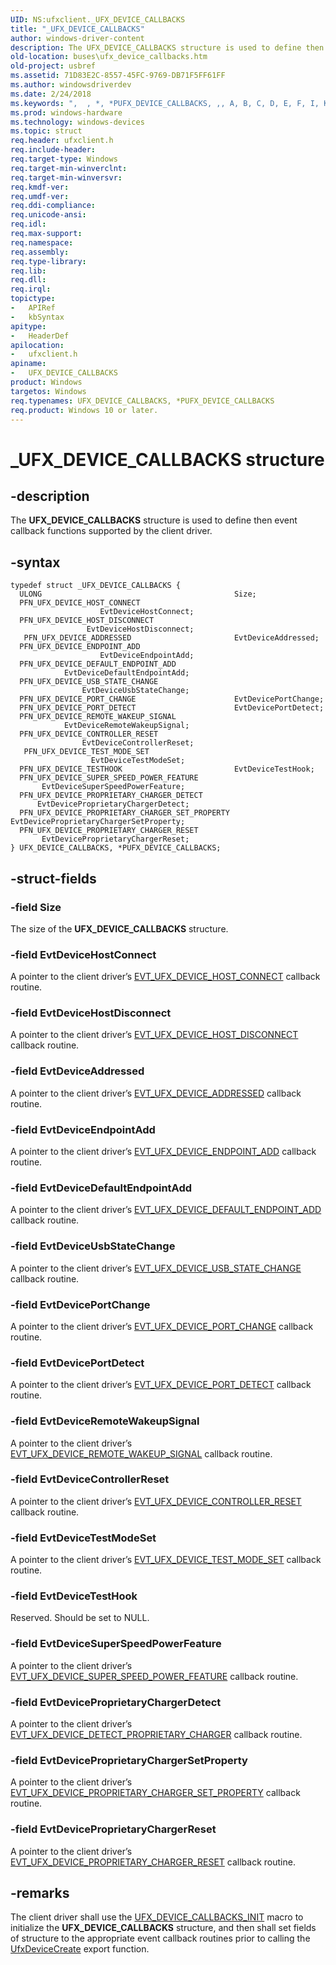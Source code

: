 ```yaml
---
UID: NS:ufxclient._UFX_DEVICE_CALLBACKS
title: "_UFX_DEVICE_CALLBACKS"
author: windows-driver-content
description: The UFX_DEVICE_CALLBACKS structure is used to define then event callback functions supported by the client driver.
old-location: buses\ufx_device_callbacks.htm
old-project: usbref
ms.assetid: 71D83E2C-8557-45FC-9769-DB71F5FF61FF
ms.author: windowsdriverdev
ms.date: 2/24/2018
ms.keywords: ",  , *, *PUFX_DEVICE_CALLBACKS, ,, A, B, C, D, E, F, I, K, L, P, PUFX_DEVICE_CALLBACKS, PUFX_DEVICE_CALLBACKS structure pointer [Buses], S, U, UFX_DEVICE_CALLBACKS, UFX_DEVICE_CALLBACKS structure [Buses], V, X, _, _UFX_DEVICE_CALLBACKS, buses.ufx_device_callbacks, ufxclient/PUFX_DEVICE_CALLBACKS, ufxclient/UFX_DEVICE_CALLBACKS"
ms.prod: windows-hardware
ms.technology: windows-devices
ms.topic: struct
req.header: ufxclient.h
req.include-header: 
req.target-type: Windows
req.target-min-winverclnt: 
req.target-min-winversvr: 
req.kmdf-ver: 
req.umdf-ver: 
req.ddi-compliance: 
req.unicode-ansi: 
req.idl: 
req.max-support: 
req.namespace: 
req.assembly: 
req.type-library: 
req.lib: 
req.dll: 
req.irql: 
topictype:
-	APIRef
-	kbSyntax
apitype:
-	HeaderDef
apilocation:
-	ufxclient.h
apiname:
-	UFX_DEVICE_CALLBACKS
product: Windows
targetos: Windows
req.typenames: UFX_DEVICE_CALLBACKS, *PUFX_DEVICE_CALLBACKS
req.product: Windows 10 or later.
---
```


# _UFX_DEVICE_CALLBACKS structure


## -description


The <b>UFX_DEVICE_CALLBACKS</b> structure is used to define then event callback functions supported by the client driver. 


## -syntax


````
typedef struct _UFX_DEVICE_CALLBACKS {
  ULONG                                           Size;
  PFN_UFX_DEVICE_HOST_CONNECT                     EvtDeviceHostConnect;
  PFN_UFX_DEVICE_HOST_DISCONNECT                  EvtDeviceHostDisconnect;
   PFN_UFX_DEVICE_ADDRESSED                       EvtDeviceAddressed;
  PFN_UFX_DEVICE_ENDPOINT_ADD                     EvtDeviceEndpointAdd;
  PFN_UFX_DEVICE_DEFAULT_ENDPOINT_ADD             EvtDeviceDefaultEndpointAdd;
  PFN_UFX_DEVICE_USB_STATE_CHANGE                 EvtDeviceUsbStateChange;
  PFN_UFX_DEVICE_PORT_CHANGE                      EvtDevicePortChange;
  PFN_UFX_DEVICE_PORT_DETECT                      EvtDevicePortDetect;
  PFN_UFX_DEVICE_REMOTE_WAKEUP_SIGNAL             EvtDeviceRemoteWakeupSignal;
  PFN_UFX_DEVICE_CONTROLLER_RESET                 EvtDeviceControllerReset;
   PFN_UFX_DEVICE_TEST_MODE_SET                   EvtDeviceTestModeSet;
  PFN_UFX_DEVICE_TESTHOOK                         EvtDeviceTestHook;
  PFN_UFX_DEVICE_SUPER_SPEED_POWER_FEATURE        EvtDeviceSuperSpeedPowerFeature;
  PFN_UFX_DEVICE_PROPRIETARY_CHARGER_DETECT       EvtDeviceProprietaryChargerDetect;
  PFN_UFX_DEVICE_PROPRIETARY_CHARGER_SET_PROPERTY EvtDeviceProprietaryChargerSetProperty;
  PFN_UFX_DEVICE_PROPRIETARY_CHARGER_RESET        EvtDeviceProprietaryChargerReset;
} UFX_DEVICE_CALLBACKS, *PUFX_DEVICE_CALLBACKS;
````


## -struct-fields




### -field Size

The size of the <b>UFX_DEVICE_CALLBACKS</b> structure.


### -field EvtDeviceHostConnect

A pointer to the client driver’s <a href="..\ufxclient\nc-ufxclient-evt_ufx_device_host_connect.md">EVT_UFX_DEVICE_HOST_CONNECT</a> callback routine.


### -field EvtDeviceHostDisconnect

A pointer to the client driver’s <a href="..\ufxclient\nc-ufxclient-evt_ufx_device_host_disconnect.md">EVT_UFX_DEVICE_HOST_DISCONNECT</a> callback routine.


### -field EvtDeviceAddressed

A pointer to the client driver’s <a href="..\ufxclient\nc-ufxclient-evt_ufx_device_addressed.md">EVT_UFX_DEVICE_ADDRESSED</a> callback routine.


### -field EvtDeviceEndpointAdd

A pointer to the client driver’s <a href="..\ufxclient\nc-ufxclient-evt_ufx_device_endpoint_add.md">EVT_UFX_DEVICE_ENDPOINT_ADD</a> callback routine.


### -field EvtDeviceDefaultEndpointAdd

A pointer to the client driver’s <a href="..\ufxclient\nc-ufxclient-evt_ufx_device_default_endpoint_add.md">EVT_UFX_DEVICE_DEFAULT_ENDPOINT_ADD</a> callback routine.


### -field EvtDeviceUsbStateChange

A pointer to the client driver’s <a href="..\ufxclient\nc-ufxclient-evt_ufx_device_usb_state_change.md">EVT_UFX_DEVICE_USB_STATE_CHANGE</a> callback routine.


### -field EvtDevicePortChange

A pointer to the client driver’s <a href="..\ufxclient\nc-ufxclient-evt_ufx_device_port_change.md">EVT_UFX_DEVICE_PORT_CHANGE</a> callback routine.


### -field EvtDevicePortDetect

A pointer to the client driver’s <a href="..\ufxclient\nc-ufxclient-evt_ufx_device_port_detect.md">EVT_UFX_DEVICE_PORT_DETECT</a> callback routine.


### -field EvtDeviceRemoteWakeupSignal

A pointer to the client driver’s <a href="..\ufxclient\nc-ufxclient-evt_ufx_device_remote_wakeup_signal.md">EVT_UFX_DEVICE_REMOTE_WAKEUP_SIGNAL</a> callback routine.  


### -field EvtDeviceControllerReset

A pointer to the client driver’s <a href="..\ufxclient\nc-ufxclient-evt_ufx_device_controller_reset.md">EVT_UFX_DEVICE_CONTROLLER_RESET</a> callback routine.


### -field EvtDeviceTestModeSet

A pointer to the client driver’s <a href="..\ufxclient\nc-ufxclient-evt_ufx_device_test_mode_set.md">EVT_UFX_DEVICE_TEST_MODE_SET</a> callback routine.


### -field EvtDeviceTestHook

Reserved.  Should be set to NULL.


### -field EvtDeviceSuperSpeedPowerFeature

A pointer to the client driver’s <a href="..\ufxclient\nc-ufxclient-evt_ufx_device_super_speed_power_feature.md">EVT_UFX_DEVICE_SUPER_SPEED_POWER_FEATURE</a> callback routine.


### -field EvtDeviceProprietaryChargerDetect

A pointer to the client driver’s <a href="..\ufxclient\nc-ufxclient-evt_ufx_device_proprietary_charger_detect.md">EVT_UFX_DEVICE_DETECT_PROPRIETARY_CHARGER</a> callback routine.


### -field EvtDeviceProprietaryChargerSetProperty

A pointer to the client driver’s <a href="..\ufxclient\nc-ufxclient-evt_ufx_device_proprietary_charger_set_property.md">EVT_UFX_DEVICE_PROPRIETARY_CHARGER_SET_PROPERTY</a> callback routine.


### -field EvtDeviceProprietaryChargerReset

A pointer to the client driver’s <a href="..\ufxclient\nc-ufxclient-evt_ufx_device_proprietary_charger_reset.md">EVT_UFX_DEVICE_PROPRIETARY_CHARGER_RESET</a> callback routine.


## -remarks



The client driver shall use the <a href="..\ufxclient\nf-ufxclient-ufx_device_callbacks_init.md">UFX_DEVICE_CALLBACKS_INIT</a> macro to initialize the <b>UFX_DEVICE_CALLBACKS</b> structure, and then shall set fields of structure to the appropriate event callback routines prior to calling the <a href="..\ufxclient\nf-ufxclient-ufxdevicecreate.md">UfxDeviceCreate</a> export function.



